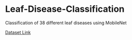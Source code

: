 # Leaf-Disease-Classification
Classification of 38 different leaf diseases using MobileNet

[Dataset Link](https://www.kaggle.com/vipoooool/new-plant-diseases-dataset)
